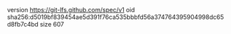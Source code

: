version https://git-lfs.github.com/spec/v1
oid sha256:d5019bf839454ae5d391f76ca535bbbfd56a374764395904998dc65d8fb7c4bd
size 607
